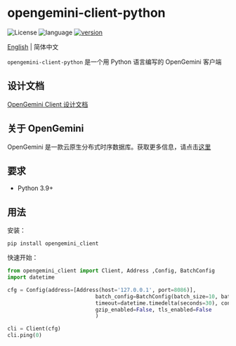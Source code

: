 # opengemini-client-python

![License](https://img.shields.io/badge/开源许可证-Apache2.0-green) ![language](https://img.shields.io/badge/语言-Python-blue.svg) [![version](https://img.shields.io/github/v/tag/opengemini/opengemini-client-python?label=%e5%8f%91%e8%a1%8c%e7%89%88%e6%9c%ac&color=blue)](https://github.com/opengemini/opengemini-client-python/releases)

[English](README.md) | 简体中文 

`opengemini-client-python` 是一个用 Python 语言编写的 OpenGemini 客户端

## 设计文档

[OpenGemini Client 设计文档](https://github.com/openGemini/openGemini.github.io/blob/main/src/zh/guide/develop/client_design.md)

## 关于 OpenGemini

OpenGemini 是一款云原生分布式时序数据库。获取更多信息，请点击[这里](https://github.com/openGemini/openGemini)

## 要求

- Python 3.9+

## 用法

安装：

```
pip install opengemini_client
```

快速开始：

```python
from opengemini_client import Client, Address ,Config, BatchConfig
import datetime

cfg = Config(address=[Address(host='127.0.0.1', port=8086)],
                            batch_config=BatchConfig(batch_size=10, batch_interval=10),
                            timeout=datetime.timedelta(seconds=30), connection_timeout=datetime.timedelta(seconds=10),
                            gzip_enabled=False, tls_enabled=False
                            )

cli = Client(cfg)
cli.ping(0)
```
